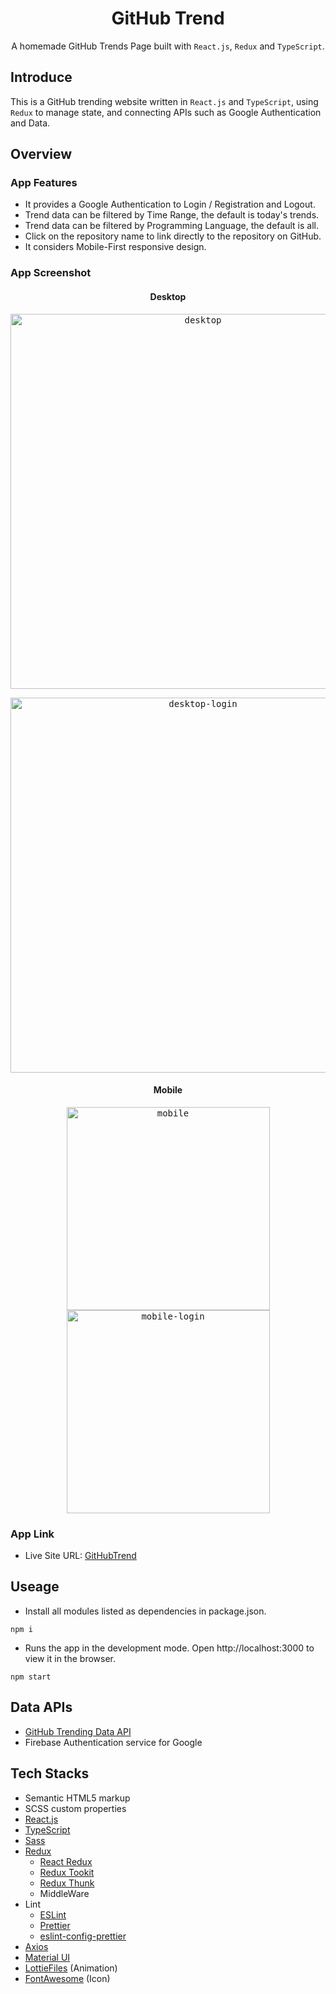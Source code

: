 <h1 align="center"> GitHub Trend</h1>
  <p align="center">A homemade GitHub Trends Page built with <code>React.js</code>, <code>Redux</code> and <code>TypeScript</code>.</p>


## Introduce

  <p>This is a GitHub trending website written in <code>React.js</code> and <code>TypeScript</code>, using <code>Redux</code> to manage state, and connecting APIs such as Google Authentication and Data.</p>


## Overview

### App Features 

  <ul>
    <li>It provides a Google Authentication to Login / Registration and Logout.</li>
    <li>Trend data can be filtered by Time Range, the default is today's trends.</li>
    <li>Trend data can be filtered by Programming Language, the default is all.</li>
    <li>Click on the repository name to link directly to the repository on GitHub.</li>
    <li>It considers Mobile-First responsive design.</li>
  </ul>
  
### App Screenshot
<h4 align="center">Desktop</h4>
<p align="center" width="100%">
  <kbd>
     <img width="600" alt="desktop" src="https://user-images.githubusercontent.com/50144690/212465242-ab6434e4-3624-42b8-a996-ae566e5485d3.png">
  <kbd>
</p>  
<p align="center" width="100%">
  <kbd>
     <img width="600" alt="desktop-login" src="https://user-images.githubusercontent.com/50144690/212465243-5e1d869a-41f2-46d8-b9c0-45dc3c5befd5.png">
  <kbd>
</p>
    
<h4 align="center">Mobile</h4>
<p align="center" width="100%">
  <kbd>
     <img width="325" alt="mobile" src="https://user-images.githubusercontent.com/50144690/212465261-47becb9f-4998-43e6-9d5b-37bb0e6dde36.png">
    <img width="325" alt="mobile-login" src="https://user-images.githubusercontent.com/50144690/212465266-7dbdf00f-d484-4a17-96a8-ec3acf9f1f81.png">
  <kbd>
</p>




### App Link
- Live Site URL: [GitHubTrend](https://anilahsu.github.io/GitHubTrend/)

## Useage

- Install all modules listed as dependencies in package.json.
```shell
npm i
```` 

- Runs the app in the development mode. Open http://localhost:3000 to view it in the browser.
```shell
npm start
```` 

## Data APIs

 <ul>
   <li>
    <a href="https://github.com/yaoandy107/github-trending-api">GitHub Trending Data API</a> 
   </li>
   <li>
    Firebase  Authentication service for Google
   </li>
  </ul>

## Tech Stacks 

- Semantic HTML5 markup
- SCSS custom properties
- [React.js](https://github.com/facebook/create-react-app)
- [TypeScript](https://github.com/microsoft/TypeScript)
- [Sass](https://github.com/sass/sass)
- [Redux](https://github.com/reduxjs/redux)
  - [React Redux](https://github.com/reduxjs/react-redux)
  - [Redux Tookit](https://github.com/reduxjs/redux-thunk)
  - [Redux Thunk](https://github.com/reduxjs/redux-toolkit)
  - MiddleWare
- Lint
  - [ESLint](https://github.com/eslint/eslint)
  - [Prettier](https://github.com/prettier/prettier)
  - [eslint-config-prettier](https://github.com/prettier/eslint-config-prettier)
- [Axios](https://github.com/axios/axios) 
- [Material UI](https://github.com/mui/material-ui)
- [LottieFiles](https://github.com/LottieFiles/lottie-player) (Animation)
- [FontAwesome](https://github.com/FortAwesome/Font-Awesome) (Icon)






